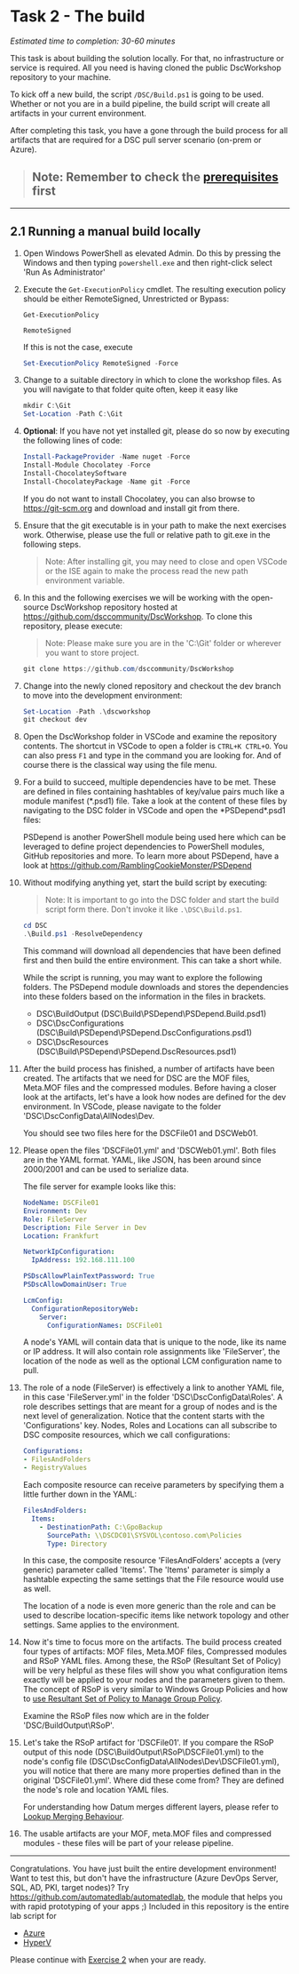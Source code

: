 # Task 2 - The build

*Estimated time to completion: 30-60 minutes*

This task is about building the solution locally. For that, no infrastructure or service is required. All you need is having cloned the public DscWorkshop repository to your machine.

To kick off a new build, the script ```/DSC/Build.ps1``` is going to be used. Whether or not you are in a build pipeline, the build script will create all artifacts in your current environment.

After completing this task, you have a gone through the build process for all artifacts that are required for a DSC pull server scenario (on-prem or Azure).

> ## Note: Remember to check the [prerequisites](../CheckPrereq.ps1) first

---

## 2.1 Running a manual build locally

1. Open Windows PowerShell as elevated Admin. Do this by pressing the Windows and then typing ```powershell.exe``` and then right-click select 'Run As Administrator'
2. Execute the ```Get-ExecutionPolicy``` cmdlet. The resulting execution policy should be either RemoteSigned, Unrestricted or Bypass:

    ```code
    Get-ExecutionPolicy

    RemoteSigned
    ```

    If this is not the case, execute

    ```powershell
    Set-ExecutionPolicy RemoteSigned -Force
    ```

3. Change to a suitable directory in which to clone the workshop files. As you will navigate to that folder quite often, keep it easy like

    ```powershell
    mkdir C:\Git
    Set-Location -Path C:\Git
    ```

4. **Optional**: If you have not yet installed git, please do so now by executing the following lines of code:

    ```powershell
    Install-PackageProvider -Name nuget -Force
    Install-Module Chocolatey -Force
    Install-ChocolateySoftware
    Install-ChocolateyPackage -Name git -Force
    ```  

    If you do not want to install Chocolatey, you can also browse to <https://git-scm.org> and download and install git from there.

5. Ensure that the git executable is in your path to make the next exercises work. Otherwise, please use the full or relative path to git.exe in the following steps.

    > Note: After installing git, you may need to close and open VSCode or the ISE again to make the process read the new path environment variable.

6. In this and the following exercises we will be working with the open-source DscWorkshop repository hosted at <https://github.com/dsccommunity/DscWorkshop>. To clone this repository, please execute:

    > Note: Please make sure you are in the 'C:\Git' folder or wherever you want to store project.
    
    ```powershell
    git clone https://github.com/dsccommunity/DscWorkshop
    ```

7. Change into the newly cloned repository and checkout the dev branch to move into the development environment:

    ```powershell
    Set-Location -Path .\dscworkshop
    git checkout dev
    ```

8. Open the DscWorkshop folder in VSCode and examine the repository contents. The shortcut in VSCode to open a folder is ```CTRL+K CTRL+O```. You can also press ```F1``` and type in the command you are looking for. And of course there is the classical way using the file menu.

9. For a build to succeed, multiple dependencies have to be met. These are defined in files containing hashtables of key/value pairs much like a module manifest (*.psd1) file. Take a look at the content of these files by navigating to the DSC folder in VSCode and open the \*PSDepend\*.psd1 files:

    PSDepend is another PowerShell module being used here which can be leveraged to define project dependencies to PowerShell modules, GitHub repositories and more.
    To learn more about PSDepend, have a look at <https://github.com/RamblingCookieMonster/PSDepend>

10. Without modifying anything yet, start the build script by executing:

    > Note: It is important to go into the DSC folder and start the build script form there. Don't invoke it like ```.\DSC\Build.ps1```.

    ```powershell
    cd DSC
    .\Build.ps1 -ResolveDependency
    ```

    This command will download all dependencies that have been defined first and then build the entire environment. This can take a short while.

    While the script is running, you may want to explore the following folders. The PSDepend module downloads and stores the dependencies into these folders based on the information in the files in brackets.
    - DSC\BuildOutput (DSC\Build\PSDepend\PSDepend.Build.psd1)
    - DSC\DscConfigurations (DSC\Build\PSDepend\PSDepend.DscConfigurations.psd1)
    - DSC\DscResources (DSC\Build\PSDepend\PSDepend.DscResources.psd1)

11. After the build process has finished, a number of artifacts have been created. The artifacts that we need for DSC are the MOF files, Meta.MOF files and the compressed modules. Before having a closer look at the artifacts, let's have a look how nodes are defined for the dev environment. In VSCode, please navigate to the folder 'DSC\DscConfigData\AllNodes\Dev.

    You should see two files here for the DSCFile01 and DSCWeb01.

12. Please open the files 'DSCFile01.yml' and 'DSCWeb01.yml'. Both files are in the YAML format. YAML, like JSON, has been around since 2000/2001 and can be used to serialize data.

    The file server for example looks like this:

    ```yaml
    NodeName: DSCFile01
    Environment: Dev
    Role: FileServer
    Description: File Server in Dev
    Location: Frankfurt

    NetworkIpConfiguration:
      IpAddress: 192.168.111.100

    PSDscAllowPlainTextPassword: True
    PSDscAllowDomainUser: True

    LcmConfig:
      ConfigurationRepositoryWeb:
        Server:
          ConfigurationNames: DSCFile01
    ```

    A node's YAML will contain data that is unique to the node, like its name or IP address. It will also contain role assignments like 'FileServer', the location of the node as well as the optional LCM configuration name to pull.

13. The role of a node (FileServer) is effectively a link to another YAML file, in this case 'FileServer.yml' in the folder 'DSC\DscConfigData\Roles'. A role describes settings that are meant for a group of nodes and is the next level of generalization. Notice that the content starts with the 'Configurations' key. Nodes, Roles and Locations can all subscribe to DSC composite resources, which we call configurations:

    ```yaml
    Configurations:
    - FilesAndFolders
    - RegistryValues
    ```

    Each composite resource can receive parameters by specifying them a little further down in the YAML:

    ```yaml
    FilesAndFolders:
      Items:
        - DestinationPath: C:\GpoBackup
          SourcePath: \\DSCDC01\SYSVOL\contoso.com\Policies
          Type: Directory
    ```

    In this case, the composite resource 'FilesAndFolders' accepts a (very generic) parameter called 'Items'. The 'Items' parameter is simply a hashtable expecting the same settings that the File resource would use as well.

    The location of a node is even more generic than the role and can be used to describe location-specific items like network topology and other settings. Same applies to the environment.

14. Now it's time to focus more on the artifacts. The build process created four types of artifacts: MOF files, Meta.MOF files, Compressed modules and RSoP YAML files. Among these, the RSoP (Resultant Set of Policy) will be very helpful as these files will show you what configuration items exactly will be applied to your nodes and the parameters given to them. The concept of RSoP is very similar to Windows Group Policies and how to [use Resultant Set of Policy to Manage Group Policy](https://docs.microsoft.com/en-us/previous-versions/windows/it-pro/windows-server-2012-R2-and-2012/dn789183(v=ws.11)).

    Examine the RSoP files now which are in the folder 'DSC/BuildOutput\RSoP'.

15. Let's take the RSoP artifact for 'DSCFile01'. If you compare the RSoP output of this node (DSC\BuildOutput\RSoP\DSCFile01.yml) to the node's config file (DSC\DscConfigData\AllNodes\Dev\DSCFile01.yml), you will notice that there are many more properties defined than in the original 'DSCFile01.yml'. Where did these come from? They are defined the node's role and location YAML files.

    For understanding how Datum merges different layers, please refer to [Lookup Merging Behaviour](https://github.com/gaelcolas/Datum#lookup-merging-behaviour).

16. The usable artifacts are your MOF, meta.MOF files and compressed modules - these files will be part of your release pipeline.

---

Congratulations. You have just built the entire development environment! Want to test this, but don't have the infrastructure (Azure DevOps Server, SQL, AD, PKI, target nodes)? Try <https://github.com/automatedlab/automatedlab>, the module that helps you with rapid prototyping of your apps ;) Included in this repository is the entire lab script for
- [Azure](../../Lab/10%20HyperV%20Full%20Lab%20with%20DSC%20and%20AzureDevOps.ps1)
- [HyperV](../../Lab/10%20HyperV%20Full%20Lab%20with%20DSC%20and%20AzureDevOps.ps1)

Please continue with [Exercise 2](Exercise2.md) when your are ready.
